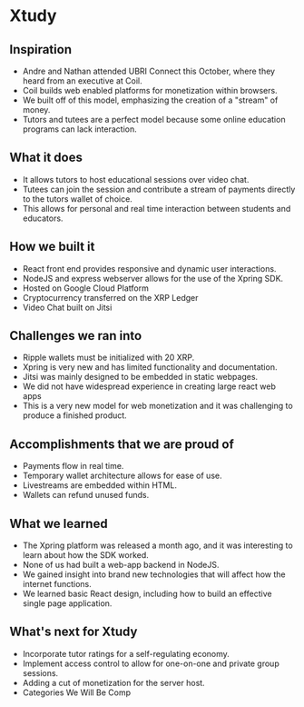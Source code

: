 # Xtudy

## Inspiration
* Andre and Nathan attended UBRI Connect this October, where they heard from an executive at Coil.
* Coil builds web enabled platforms for monetization within browsers.
* We built off of this model, emphasizing the creation of a "stream" of money.
* Tutors and tutees are a perfect model because some online education programs can lack interaction.
## What it does
* It allows tutors to host educational sessions over video chat.
* Tutees can join the session and contribute a stream of payments directly to the tutors wallet of choice.
* This allows for personal and real time interaction between students and educators.
## How we built it
* React front end provides responsive and dynamic user interactions.
* NodeJS and express webserver allows for the use of the Xpring SDK.
* Hosted on Google Cloud Platform
* Cryptocurrency transferred on the XRP Ledger
* Video Chat built on Jitsi
## Challenges we ran into
* Ripple wallets must be initialized with 20 XRP.
* Xpring is very new and has limited functionality and documentation.
* Jitsi was mainly designed to be embedded in static webpages.
* We did not have widespread experience in creating large react web apps
* This is a very new model for web monetization and it was challenging to produce a finished product.
## Accomplishments that we are proud of
* Payments flow in real time.
* Temporary wallet architecture allows for ease of use.
* Livestreams are embedded within HTML.
* Wallets can refund unused funds.
## What we learned
* The Xpring platform was released a month ago, and it was interesting to learn about how the SDK worked.
* None of us had built a web-app backend in NodeJS.
* We gained insight into brand new technologies that will affect how the internet functions.
* We learned basic React design, including how to build an effective single page application.
## What's next for Xtudy
* Incorporate tutor ratings for a self-regulating economy.
* Implement access control to allow for one-on-one and private group sessions.
* Adding a cut of monetization for the server host.
* Categories We Will Be Comp
